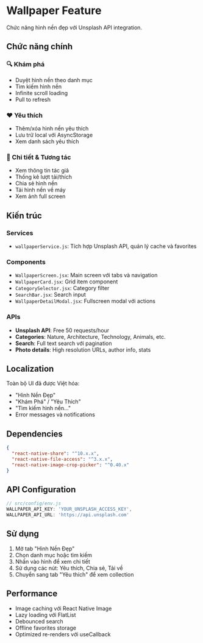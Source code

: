 # Wallpaper Feature

Chức năng hình nền đẹp với Unsplash API integration.

## Chức năng chính

### 🔍 Khám phá

- Duyệt hình nền theo danh mục
- Tìm kiếm hình nền
- Infinite scroll loading
- Pull to refresh

### ❤️ Yêu thích

- Thêm/xóa hình nền yêu thích
- Lưu trữ local với AsyncStorage
- Xem danh sách yêu thích

### 📱 Chi tiết & Tương tác

- Xem thông tin tác giả
- Thống kê lượt tải/thích
- Chia sẻ hình nền
- Tải hình nền về máy
- Xem ảnh full screen

## Kiến trúc

### Services

- `wallpaperService.js`: Tích hợp Unsplash API, quản lý cache và favorites

### Components

- `WallpaperScreen.jsx`: Main screen với tabs và navigation
- `WallpaperCard.jsx`: Grid item component
- `CategorySelector.jsx`: Category filter
- `SearchBar.jsx`: Search input
- `WallpaperDetailModal.jsx`: Fullscreen modal với actions

### APIs

- **Unsplash API**: Free 50 requests/hour
- **Categories**: Nature, Architecture, Technology, Animals, etc.
- **Search**: Full text search với pagination
- **Photo details**: High resolution URLs, author info, stats

## Localization

Toàn bộ UI đã được Việt hóa:

- "Hình Nền Đẹp"
- "Khám Phá" / "Yêu Thích"
- "Tìm kiếm hình nền..."
- Error messages và notifications

## Dependencies

```json
{
  "react-native-share": "^10.x.x",
  "react-native-file-access": "^3.x.x",
  "react-native-image-crop-picker": "^0.40.x"
}
```

## API Configuration

```javascript
// src/config/env.js
WALLPAPER_API_KEY: 'YOUR_UNSPLASH_ACCESS_KEY',
WALLPAPER_API_URL: 'https://api.unsplash.com'
```

## Sử dụng

1. Mở tab "Hình Nền Đẹp"
2. Chọn danh mục hoặc tìm kiếm
3. Nhấn vào hình để xem chi tiết
4. Sử dụng các nút: Yêu thích, Chia sẻ, Tải về
5. Chuyển sang tab "Yêu thích" để xem collection

## Performance

- Image caching với React Native Image
- Lazy loading với FlatList
- Debounced search
- Offline favorites storage
- Optimized re-renders với useCallback
